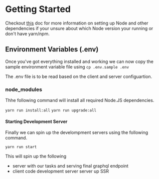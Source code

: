 # Getting Started

Checkout [this](10-getting-started.md) doc for more information on setting up Node and other dependencies if your unsure about which Node version your running or don't have yarn/npm.

## Environment Variables (.env)

Once you've got everything installed and working we can now copy the sample environment variable file using `cp .env.sample .env`

The .env file is to be read based on the client and server configuartion.


### node_modules
Thhe following command will install all required Node.JS dependencies.

`yarn run install:all`
`yarn run upgrade:all`


#### Starting Development Server

Finally we can spin up the develompment servers using the following command.

```
yarn run start
```
This will spin up the following
* server with our tasks and serving final graphql endpoint
* client code development server server up SSR
